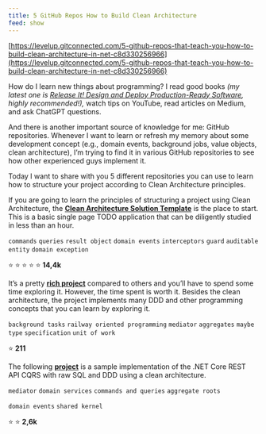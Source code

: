 ```yaml
---
title: 5 GitHub Repos How to Build Clean Architecture
feed: show
---
```


[https://levelup.gitconnected.com/5-github-repos-that-teach-you-how-to-build-clean-architecture-in-net-c8d330256966](https://levelup.gitconnected.com/5-github-repos-that-teach-you-how-to-build-clean-architecture-in-net-c8d330256966)

How do I learn new things about programming? I read good books _(my latest one is_ [_Release It! Design and Deploy Production-Ready Software_](https://www.amazon.com/Release-Production-Ready-Software-Pragmatic-Programmers/dp/0978739213)_, highly recommended!),_ watch tips on YouTube, read articles on Medium, and ask ChatGPT questions.

And there is another important source of knowledge for me: GitHub repositories. Whenever I want to learn or refresh my memory about some development concept (e.g., domain events, background jobs, value objects, clean architecture), I’m trying to find it in various GitHub repositories to see how other experienced guys implement it.

Today I want to share with you 5 different repositories you can use to learn how to structure your project according to Clean Architecture principles.

If you are going to learn the principles of structuring a project using Clean Architecture, the [**Clean Architecture Solution Template**](https://github.com/jasontaylordev/CleanArchitecture/) is the place to start. This is a basic single page TODO application that can be diligently studied in less than an hour.

`commands` `queries` `result object` `domain events` `interceptors` `guard` `auditable entity` `domain exception`

⭐ ⭐ ⭐ ⭐ ⭐ **14,4k**

It’s a pretty [**rich project**](https://github.com/m-jovanovic/event-reminder) compared to others and you’ll have to spend some time exploring it. However, the time spent is worth it. Besides the clean architecture, the project implements many DDD and other programming concepts that you can learn by exploring it.

`background tasks` `railway oriented programming` `mediator` `aggregates` `maybe type` `specification` `unit of work`

⭐ **211**

The following [**project**](https://github.com/kgrzybek/sample-dotnet-core-cqrs-api) is a sample implementation of the .NET Core REST API CQRS with raw SQL and DDD using a clean architecture.

`mediator` `domain services` `commands and queries` `aggregate roots`

`domain events` `shared kernel`

⭐ ⭐ **2,6k**
